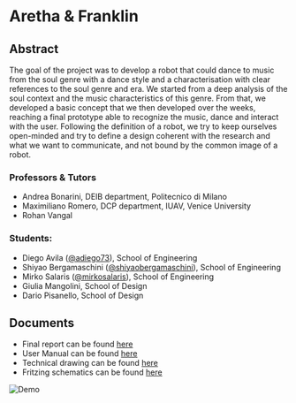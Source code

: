 # Aretha & Franklin
## Abstract
The goal of the project was to develop a robot that could dance to music from the soul genre with a dance style and a characterisation with clear references to the soul genre and era. We started from a deep analysis of the soul context and the music characteristics of this genre. From that, we developed a basic concept that we then developed over the weeks, reaching a final prototype able to recognize the music, dance and interact with the user. Following the definition of a robot, we try to keep ourselves open-minded and try to define a design coherent with the research and what we want to communicate, and not bound by the common image of a robot.

### Professors & Tutors
 * Andrea Bonarini, DEIB department, Politecnico di Milano
 * Maximiliano Romero, DCP department, IUAV, Venice University
 * Rohan Vangal

### Students:
 * Diego Avila ([@adiego73](http://github.com/adiego73)), School of Engineering
 * Shiyao Bergamaschini ([@shiyaobergamaschini](http://github.com/shiyaobergamaschini)), School of Engineering
 * Mirko Salaris ([@mirkosalaris](http://github.com/mirkosalaris)), School of Engineering
 * Giulia Mangolini, School of Design
 * Dario Pisanello, School of Design

## Documents
* Final report can be found [here](https://github.com/adiego73/Aretha_and_Franklin/blob/master/docs/D%26R%202018-19_G1-SoulMusic.pdf)
 * User Manual can be found [here](https://github.com/adiego73/Aretha_and_Franklin/blob/master/docs/Aretha%20and%20Franklin%20User%20Manual%20final.pdf)
 * Technical drawing can be found [here](https://github.com/adiego73/Aretha_and_Franklin/blob/master/docs/Group%201%20-%20Technical%20drawing.pdf)
 * Fritzing schematics can be found [here](https://github.com/adiego73/Aretha_and_Franklin/blob/master/docs/soul-dancer.fzz?raw=true)
 
 ![Demo](https://github.com/adiego73/Aretha_and_Franklin/blob/master/videos/VID_20190602_210304.gif?raw=true)
